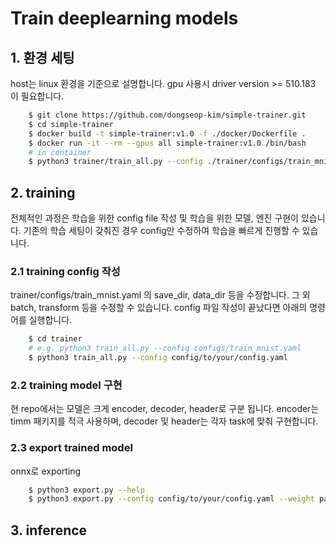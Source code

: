 # Train deeplearning models

## 1. 환경 세팅
host는 linux 환경을 기준으로 설명합니다. gpu 사용시 driver version >= 510.183 이 필요합니다. 

```bash
    $ git clone https://github.com/dongseop-kim/simple-trainer.git
    $ cd simple-trainer
    $ docker build -t simple-trainer:v1.0 -f ./docker/Dockerfile .
    $ docker run -it --rm --gpus all simple-trainer:v1.0 /bin/bash
    # in container
    $ python3 trainer/train_all.py --config ./trainer/configs/train_mnist.yaml # sample test
```


## 2. training
전체적인 과정은 학습을 위한 config file 작성 및 학습을 위한 모델, 엔진 구현이 있습니다.
기존의 학습 세팅이 갖춰진 경우 config만 수정하여 학습을 빠르게 진행할 수 있습니다.

### 2.1 training config 작성

trainer/configs/train_mnist.yaml 의 save_dir, data_dir 등을 수정합니다. 그 외 batch, transform 등을 수정할 수 있습니다. config 파일 작성이 끝났다면 아래의 명령어를 실행합니다.

```bash
    $ cd trainer
    # e.g. python3 train_all.py --config configs/train_mnist.yaml
    $ python3 train_all.py --config config/to/your/config.yaml
```

### 2.2 training model 구현

현 repo에서는 모델은 크게 encoder, decoder, header로 구분 됩니다. encoder는 timm 패키지를 적극 사용하며, decoder 및 header는 각자 task에 맞춰 구현합니다. 

### 2.3 export trained model
onnx로 exporting 

```bash
    $ python3 export.py --help
    $ python3 export.py --config config/to/your/config.yaml --weight path/to/your/weightfile --output path/to/your/onnxfile
```

## 3. inference 



